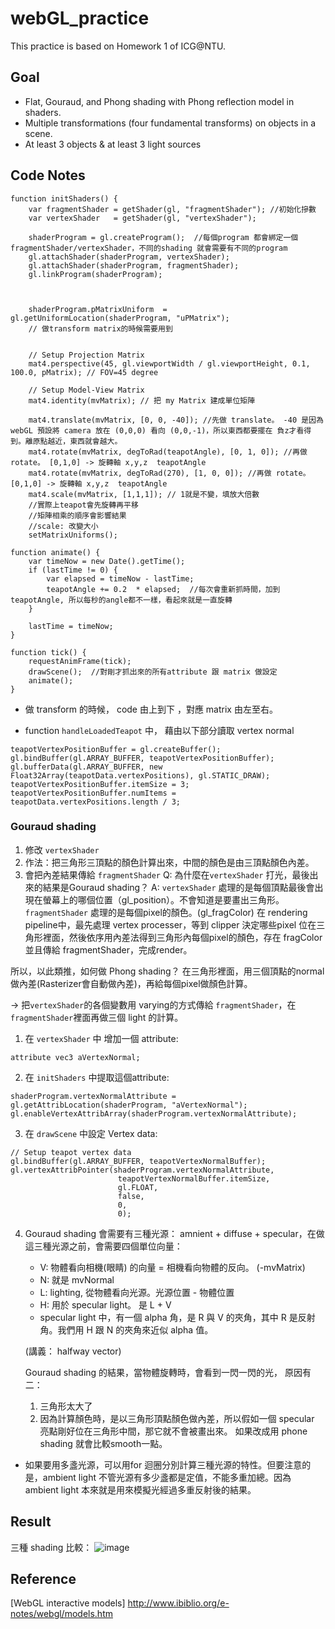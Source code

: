 # webGL_practice
This practice is based on Homework 1 of ICG@NTU. 

## Goal
* Flat, Gouraud, and Phong shading with Phong reflection model in shaders.
* Multiple transformations (four fundamental transforms) on objects in a scene.
* At least 3 objects & at least 3 light sources


## Code Notes

```
function initShaders() {
    var fragmentShader = getShader(gl, "fragmentShader"); //初始化摻數
    var vertexShader   = getShader(gl, "vertexShader");

    shaderProgram = gl.createProgram();  //每個program 都會綁定一個fragmentShader/vertexShader，不同的shading 就會需要有不同的program
    gl.attachShader(shaderProgram, vertexShader);
    gl.attachShader(shaderProgram, fragmentShader);
    gl.linkProgram(shaderProgram);



    shaderProgram.pMatrixUniform  = gl.getUniformLocation(shaderProgram, "uPMatrix");   
    // 做transform matrix的時候需要用到


    // Setup Projection Matrix  
    mat4.perspective(45, gl.viewportWidth / gl.viewportHeight, 0.1, 100.0, pMatrix); // FOV=45 degree

    // Setup Model-View Matrix
    mat4.identity(mvMatrix); // 把 my Matrix 建成單位矩陣
    
    mat4.translate(mvMatrix, [0, 0, -40]); //先做 translate。 -40 是因為 webGL 預設將 camera 放在 (0,0,0) 看向 (0,0,-1)，所以東西都要擺在 負z才看得到。離原點越近，東西就會越大。 
    mat4.rotate(mvMatrix, degToRad(teapotAngle), [0, 1, 0]); //再做 rotate。 [0,1,0] -> 旋轉軸 x,y,z  teapotAngle
    mat4.rotate(mvMatrix, degToRad(270), [1, 0, 0]); //再做 rotate。 [0,1,0] -> 旋轉軸 x,y,z  teapotAngle
    mat4.scale(mvMatrix, [1,1,1]); // 1就是不變，填放大倍數
    //實際上teapot會先旋轉再平移
    //矩陣相乘的順序會影響結果
    //scale: 改變大小
    setMatrixUniforms();
```

```
function animate() {
    var timeNow = new Date().getTime();
    if (lastTime != 0) {
        var elapsed = timeNow - lastTime;
        teapotAngle += 0.2  * elapsed;  //每次會重新抓時間，加到teapotAngle, 所以每秒的angle都不一樣，看起來就是一直旋轉
    }
    
    lastTime = timeNow;
}
```

```
function tick() {
    requestAnimFrame(tick);
    drawScene();  //對剛才抓出來的所有attribute 跟 matrix 做設定
    animate();
}
```


* 做 transform 的時候， code 由上到下 ，對應 matrix 由左至右。

* function `handleLoadedTeapot` 中， 藉由以下部分讀取 vertex normal

```
teapotVertexPositionBuffer = gl.createBuffer();
gl.bindBuffer(gl.ARRAY_BUFFER, teapotVertexPositionBuffer);
gl.bufferData(gl.ARRAY_BUFFER, new Float32Array(teapotData.vertexPositions), gl.STATIC_DRAW);
teapotVertexPositionBuffer.itemSize = 3;
teapotVertexPositionBuffer.numItems = teapotData.vertexPositions.length / 3;
```
  


### Gouraud shading
1. 修改 `vertexShader`
2. 作法：把三角形三頂點的顏色計算出來，中間的顏色是由三頂點顏色內差。
3. 會把內差結果傳給 `fragmentShader`
Q: 為什麼在`vertexShader` 打光，最後出來的結果是Gouraud shading？
A: `vertexShader` 處理的是每個頂點最後會出現在螢幕上的哪個位置（gl_position）。不會知道是要畫出三角形。
`fragmentShader` 處理的是每個pixel的顏色。(gl_fragColor)
在 rendering pipeline中，最先處理 vertex processer，等到 clipper 決定哪些pixel 位在三角形裡面，然後依序用內差法得到三角形內每個pixel的顏色，存在 fragColor並且傳給 fragmentShader，完成render。

所以，以此類推，如何做 Phong shading？
在三角形裡面，用三個頂點的normal 做內差(Rasterizer會自動做內差)，再給每個pixel做顏色計算。

-> 把`vertexShader`的各個變數用 varying的方式傳給 `fragmentShader`，在`fragmentShader`裡面再做三個 light 的計算。




1. 在 `vertexShader` 中 增加一個 attribute:
```
attribute vec3 aVertexNormal; 
```
2. 在 `initShaders` 中提取這個attribute:
```
shaderProgram.vertexNormalAttribute = gl.getAttribLocation(shaderProgram, "aVertexNormal");
gl.enableVertexAttribArray(shaderProgram.vertexNormalAttribute);
```

3. 在 `drawScene` 中設定 Vertex data:
```
// Setup teapot vertex data
gl.bindBuffer(gl.ARRAY_BUFFER, teapotVertexNormalBuffer);
gl.vertexAttribPointer(shaderProgram.vertexNormalAttribute, 
                        teapotVertexNormalBuffer.itemSize, 
                        gl.FLOAT, 
                        false, 
                        0, 
                        0);
```


4. Gouraud shading 會需要有三種光源： amnient + diffuse + specular，在做這三種光源之前，會需要四個單位向量：
    - V: 物體看向相機(眼睛) 的向量 = 相機看向物體的反向。 (-mvMatrix)
    - N: 就是 mvNormal 
    - L: lighting, 從物體看向光源。光源位置 - 物體位置
    - H: 用於 specular light。 是 L + V
    * specular light 中，有一個 alpha 角，是 R 與 V 的夾角，其中 R 是反射角。我們用 H 跟 N 的夾角來近似 alpha 值。

    (講義： halfway vector)
    
    Gouraud shading 的結果，當物體旋轉時，會看到一閃一閃的光，
    原因有二：
    1. 三角形太大了
    2. 因為計算顏色時，是以三角形頂點顏色做內差，所以假如一個 specular 亮點剛好位在三角形中間，那它就不會被畫出來。
    如果改成用 phone shading 就會比較smooth一點。


* 如果要用多盞光源，可以用for 迴圈分別計算三種光源的特性。但要注意的是，ambient light 不管光源有多少盞都是定值，不能多重加總。因為 ambient light 本來就是用來模擬光經過多重反射後的結果。




## Result
三種 shading 比較：
![image](shadings.png)




## Reference
[WebGL interactive models]
http://www.ibiblio.org/e-notes/webgl/models.htm 